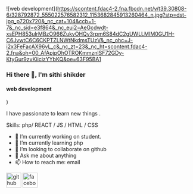 
![web development](https://scontent.fdac4-2.fna.fbcdn.net/v/t39.30808-6/328792872_555022576582312_1153682845913260464_n.jpg?stp=dst-jpg_p720x720&_nc_cat=104&ccb=1-7&_nc_sid=e3f864&_nc_eui2=AeGcdwdt-xsEPH853ulrMBzO966ZukvOHQv3rpm6S84dC2gUWLLMIM0GU1H-C6JvwtC6C6CKPTZLNWtNkdmsTUzV&_nc_ohc=J-i2x3FeFacAX96vL_c&_nc_zt=23&_nc_ht=scontent.fdac4-2.fna&oh=00_AfApjpOhOTROKmmznlSF72GDy-KtyGur9zvKiicizYYbKQ&oe=63F95BA1

### Hi there 👋, I'm sithi shikder
#### web development
)

I have passionate to learn new things .

Skills: php/ REACT / JS / HTML / CSS

- 🔭 I’m currently working on student. 
- 🌱 I’m currently learning php 
- 👯 I’m looking to collaborate on github 
- 💬 Ask me about anything 
- 📫 How to reach me: email 


[<img src='https://cdn.jsdelivr.net/npm/simple-icons@3.0.1/icons/github.svg' alt='github' height='40'>](https://github.com/https://github.com/sithi8)  [<img src='https://cdn.jsdelivr.net/npm/simple-icons@3.0.1/icons/facebook.svg' alt='facebook' height='40'>](https://www.facebook.com/https://web.facebook.com/profile.php?id=100085253336043)  



